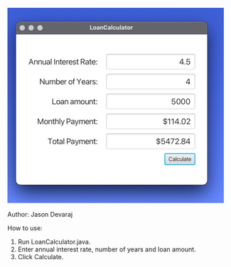 ![img.png](img.png)

Author: Jason Devaraj

How to use: 
1. Run LoanCalculator.java.
2. Enter annual interest rate, number of years and loan amount.
3. Click Calculate.